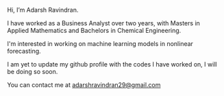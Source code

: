 Hi, I’m Adarsh Ravindran. 

I have worked as a Business Analyst over two years, with Masters in Applied Mathematics and Bachelors in Chemical Engineering.

I'm interested in working on machine learning models in nonlinear forecasting.

I am yet to update my github profile with the codes I have worked on, I will be doing so soon.

You can contact me at adarshravindran29@gmail.com

<!---
adarshravindran/adarshravindran is a ✨ special ✨ repository because its `README.md` (this file) appears on your GitHub profile.
You can click the Preview link to take a look at your changes.
--->
